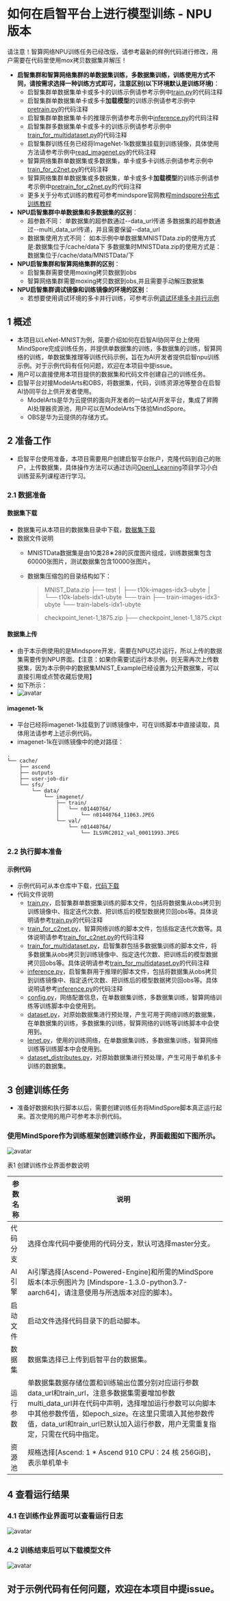# 如何在启智平台上进行模型训练 - NPU版本

请注意！智算网络NPU训练任务已经改版，请参考最新的样例代码进行修改，用户需要在代码里使用mox拷贝数据集并解压！

- **启智集群和智算网络集群的单数据集训练，多数据集训练，训练使用方式不同，请按需求选择一种训练方式即可，注意区别(以下环境默认是训练环境)**：
  - 启智集群单数据集单卡或多卡的训练示例请参考示例中[train.py](https://git.openi.org.cn/OpenIOSSG/MNIST_Example/src/branch/master/train.py)的代码注释
  - 启智集群单数据集单卡或多卡**加载模型**的训练示例请参考示例中 [pretrain.py](https://git.openi.org.cn/OpenIOSSG/MNIST_Example/src/branch/master/pretrain.py)的代码注释
  - 启智集群单数据集单卡的推理示例请参考示例中[inference.py](https://git.openi.org.cn/OpenIOSSG/MNIST_Example/src/branch/master/inference.py)的代码注释
  - 启智集群多数据集单卡或多卡的训练示例请参考示例中[train_for_multidataset.py](https://git.openi.org.cn/OpenIOSSG/MNIST_Example/src/branch/master/train_for_multidataset.py)的代码注释
  - 启智集群训练任务已经将ImageNet-1k数据集挂载到训练镜像，具体使用方法请参考示例中[read_imagenet.py](https://git.openi.org.cn/OpenIOSSG/MNIST_Example/src/branch/master/read_imagenet.py)的代码注释
  - 智算网络集群单数据集或多数据集，单卡或多卡训练示例请参考示例中[train_for_c2net.py](https://git.openi.org.cn/OpenIOSSG/MNIST_Example/src/branch/master/train_for_c2net.py)的代码注释
  - 智算网络集群单数据集或多数据集，单卡或多卡**加载模型**的训练示例请参考示例中[pretrain_for_c2net.py](https://git.openi.org.cn/OpenIOSSG/MNIST_Example/src/branch/master/pretrain_for_c2net.py)的代码注释
  - 更多关于分布式训练的教程可参考mindspore官网教程[mindspore分布式训练教程](https://www.mindspore.cn/tutorial/training/zh-CN/r1.2/advanced_use/distributed_training_ascend.html)
- **NPU启智集群中单数据集和多数据集的区别**：
  - 超参数不同：
    单数据集的超参数通过--data_url传递
    多数据集的超参数通过--multi_data_url传递，并且需要保留--data_url
  - 数据集使用方式不同：
    如本示例中单数据集MNISTData.zip的使用方式是:数据集位于/cache/data下
    多数据集时MNISTData.zip的使用方式是：数据集位于/cache/data/MNISTData/下
- **NPU启智集群和智算网络集群的区别**：
  - 启智集群需要使用moxing拷贝数据到obs
  - 智算网络集群需要moxing拷贝数据到obs,并且需要手动解压数据集
- **NPU启智集群调试镜像和训练镜像的环境的区别**：
  - 若想要使用调试环境的多卡并行训练，可参考示例[调试环境多卡并行示例](https://git.openi.org.cn/OpenIOSSG/MNIST_Example_NPU_Debug)

## 1 概述

- 本项目以LeNet-MNIST为例，简要介绍如何在启智AI协同平台上使用MindSpore完成训练任务，并提供单数据集的训练，多数据集的训练，智算网络的训练，单数据集推理等训练代码示例，旨在为AI开发者提供启智npu训练示例。对于示例代码有任何问题，欢迎在本项目中提issue。
- 用户可以直接使用本项目提供的数据集和代码文件创建自己的训练任务。
- 启智平台对接ModelArts和OBS，将数据集，代码，训练资源池等整合在启智AI协同平台上供开发者使用。
  - ModelArts是华为云提供的面向开发者的一站式AI开发平台，集成了昇腾AI处理器资源池，用户可以在ModelArts下体验MindSpore。
  - OBS是华为云提供的存储方式。

## 2 准备工作

- 启智平台使用准备，本项目需要用户创建启智平台账户，克隆代码到自己的账户，上传数据集，具体操作方法可以通过访问[OpenI_Learning](https://git.openi.org.cn/zeizei/OpenI_Learning)项目学习小白训练营系列课程进行学习。

### 2.1 数据准备

#### 数据集下载

- 数据集可从本项目的数据集目录中下载，[数据集下载](https://git.openi.org.cn/OpenIOSSG/MNIST_Example/datasets?type=1)
- 数据文件说明
  - MNISTData数据集是由10类28∗28的灰度图片组成，训练数据集包含60000张图片，测试数据集包含10000张图片。
  - 数据集压缩包的目录结构如下：

    > MNIST_Data.zip
    > ├── test
    > │   ├── t10k-images-idx3-ubyte
    > │   └── t10k-labels-idx1-ubyte
    > └── train
    > ├── train-images-idx3-ubyte
    > └── train-labels-idx1-ubyte
    >

    > checkpoint_lenet-1_1875.zip
    > ├── checkpoint_lenet-1_1875.ckpt
    >

#### 数据集上传

- 由于本示例使用的是Mindspore开发，需要在NPU芯片运行，所以上传的数据集需要传到NPU界面。【注意：如果你需要试运行本示例，则无需再次上传数据集，因为本示例中的数据集MNIST_Example已经设置为公开数据集，可以直接引用或点赞收藏后使用】
- 如下所示：
- ![avatar](Example_Picture/数据集上传位置.png)

#### imagenet-1k

- 平台已经将imagenet-1k挂载到了训练镜像中，可在训练脚本中直接读取，具体用法请参考上述示例代码。
- imagenet-1k在训练镜像中的绝对路径：
```
.
└── cache/
    ├── ascend
    ├── outputs
    ├── user-job-dir
    └── sfs/
        └── data/
            └── imagenet/
                ├── train/
                │   └── n01440764/
                │       └── n01440764_11063.JPEG
                └── val/
                    └── n01440764/
                        └── ILSVRC2012_val_00011993.JPEG
```

### 2.2 执行脚本准备

#### 示例代码

- 示例代码可从本仓库中下载，[代码下载](https://git.openi.org.cn/OpenIOSSG/MNIST_Example)
- 代码文件说明
  - [train.py](https://git.openi.org.cn/OpenIOSSG/MNIST_Example/src/branch/master/train.py)，启智集群单数据集训练的脚本文件，包括将数据集从obs拷贝到训练镜像中、指定迭代次数、把训练后的模型数据拷贝回obs等。具体说明请参考[train.py](https://git.openi.org.cn/OpenIOSSG/MNIST_Example/src/branch/master/train.py)的代码注释
  - [train_for_c2net.py](https://git.openi.org.cn/OpenIOSSG/MNIST_Example/src/branch/master/train_for_c2net.py)，智算网络训练的脚本文件，包括指定迭代次数等。具体说明请参考[train_for_c2net.py](https://git.openi.org.cn/OpenIOSSG/MNIST_Example/src/branch/master/train_for_c2net.py)的代码注释
  - [train_for_multidataset.py](https://git.openi.org.cn/OpenIOSSG/MNIST_Example/src/branch/master/train_for_multidataset.py)，启智集群包括多数据集训练的脚本文件，将多数据集从obs拷贝到训练镜像中、指定迭代次数、把训练后的模型数据拷贝回obs等。具体说明请参考[train_for_multidataset.py](https://git.openi.org.cn/OpenIOSSG/MNIST_Example/src/branch/master/train_for_multidataset.py)的代码注释
  - [inference.py](https://git.openi.org.cn/OpenIOSSG/MNIST_Example/src/branch/master/inference.py)，启智集群用于推理的脚本文件，包括将数据集从obs拷贝到训练镜像中、指定迭代次数、把训练后的模型数据拷贝回obs等。具体说明请参考[inference.py](https://git.openi.org.cn/OpenIOSSG/MNIST_Example/src/branch/master/inference.py)的代码注释
  - [config.py](https://git.openi.org.cn/OpenIOSSG/MNIST_Example/src/branch/master/config.py)，网络配置信息，在单数据集训练，多数据集训练，智算网络训练等训练脚本中会使用到。
  - [dataset.py](https://git.openi.org.cn/OpenIOSSG/MNIST_Example/src/branch/master/dataset.py)，对原始数据集进行预处理，产生可用于网络训练的数据集，在单数据集的训练，多数据集的训练，智算网络的训练等训练脚本中会使用到。
  - [lenet.py](https://git.openi.org.cn/OpenIOSSG/MNIST_Example/src/branch/master/lenet.py)，使用的训练网络，在单数据集训练，多数据集训练，智算网络训练等训练脚本中会使用到。
  - [dataset_distributes.py](https://git.openi.org.cn/OpenIOSSG/MNIST_Example/src/branch/master/dataset_distributes.py)，对原始数据集进行预处理，产生可用于单机多卡训练的数据集。

## 3 创建训练任务

- 准备好数据和执行脚本以后，需要创建训练任务将MindSpore脚本真正运行起来。首次使用的用户可参考本示例代码。

### 使用MindSpore作为训练框架创建训练作业，界面截图如下图所示。

![avatar](Example_Picture/新建训练任务页面.png)

表1 创建训练作业界面参数说明

| 参数名称 | 说明                                                                                                                                                                                                                                                                                         |
| -------- | -------------------------------------------------------------------------------------------------------------------------------------------------------------------------------------------------------------------------------------------------------------------------------------------- |
| 代码分支 | 选择仓库代码中要使用的代码分支，默认可选择master分支。                                                                                                                                                                                                                                       |
| AI引擎   | AI引擎选择[Ascend-Powered-Engine]和所需的MindSpore版本(本示例图片为 [Mindspore-1.3.0-python3.7-aarch64]，请注意使用与所选版本对应的脚本)。                                                                                                                                                   |
| 启动文件 | 启动文件选择代码目录下的启动脚本。                                                                                                                                                                                                                                                           |
| 数据集   | 数据集选择已上传到启智平台的数据集。                                                                                                                                                                                                                                                         |
| 运行参数 | 单数据集数据存储位置和训练输出位置分别对应运行参数data_url和train_url，注意多数据集需要增加参数multi_data_url并在代码中声明，选择增加运行参数可以向脚本中其他参数传值，如epoch_size。在这里只需填入其他参数传值，data_url和train_url已默认加入运行参数，用户无需重复指定，只需在代码中指定。 |
| 资源池   | 规格选择[Ascend: 1 * Ascend 910 CPU：24 核 256GiB]，表示单机单卡                                                                                                                                                                                                                             |

<!-- 注：若要在启智平台上使用CPU，需要在启智平台训练界面上加上运行参数device_target=CPU，否则默认是Ascend，如下图所示
![avatar](Example_Picture/运行参数界面.png) -->

## 4 查看运行结果

### 4.1 在训练作业界面可以查看运行日志

![avatar](Example_Picture/查看日志页面.png)

### 4.2 训练结束后可以下载模型文件

![avatar](Example_Picture/模型下载页面.png)

## 对于示例代码有任何问题，欢迎在本项目中提issue。
